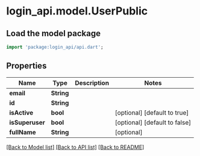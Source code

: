 # login_api.model.UserPublic

## Load the model package
```dart
import 'package:login_api/api.dart';
```

## Properties
Name | Type | Description | Notes
------------ | ------------- | ------------- | -------------
**email** | **String** |  | 
**id** | **String** |  | 
**isActive** | **bool** |  | [optional] [default to true]
**isSuperuser** | **bool** |  | [optional] [default to false]
**fullName** | **String** |  | [optional] 

[[Back to Model list]](../README.md#documentation-for-models) [[Back to API list]](../README.md#documentation-for-api-endpoints) [[Back to README]](../README.md)


